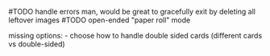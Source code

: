 
#TODO handle errors man, would be great to gracefully exit by deleting all leftover images
#TODO open-ended "paper roll" mode

missing options:
	- choose how to handle double sided cards (different cards vs double-sided)